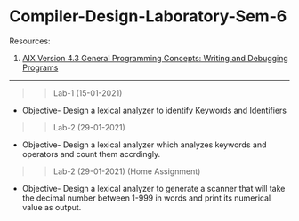 # Compiler-Design-Laboratory-Sem-6

Resources:
1. [AIX Version 4.3 General Programming Concepts: Writing and Debugging Programs](http://ps-2.kev009.com/tl/techlib/manuals/adoclib/aixprggd/genprogc/usinglex.htm)

--------------------------------------------------------------------------------------------------------------------
>> Lab-1  (15-01-2021)
* Objective- Design a lexical analyzer to identify Keywords and Identifiers

>> Lab-2 (29-01-2021)
* Objective- Design a lexical analyzer which analyzes keywords and operators and count them accrdingly.

>> Lab-2 (29-01-2021) (Home Assignment)
* Objective- Design a lexical analyzer to generate a scanner that will take the decimal number between 1-999 in words and print its numerical value as output.


